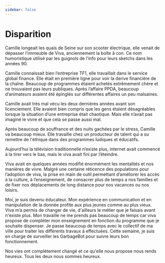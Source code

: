 ```yaml
---
sidebar: false
---
```


# Disparition 

Camille longeait les quais de Seine sur son scooter électrique, elle venait de dépasser l’immeuble de Viva, anciennement la boîte à con. Ce nom humoristique utilisé par les guignols de l’info pour leurs sketchs dans les années 90.

Camille connaissait bien l’entreprise TF1, elle travaillait dans le service global finance. Elle était en première ligne pour voir la derive financière de la chaîne. Beaucoup de programmes étaient achetés extrêmement chère et ne trouvaient pas leurs publiques. Après l’affaire PPDA, beaucoup d’animateurs avaient été épinglés sur différentes affaires un peu malsaines.

Camille avait très mal vécu les deux dernières années avant son licenciement. Elle avaient bien compris que les gens étaient désagréables lorsque la situation d’une entreprise était chaotique. Mais elle n’avait pas imaginé le vivre et que cela se passe aussi mal.

Après beaucoup de souffrance et des nuits gachées par le stress, Camille va beaucoup mieux. Elle travaille chez un producteur de talent qui a su remettre de l'éthique dans des programmes ludiques et éducatifs.

Aujourd’hui la télévision traditionnelle n’existe plus, internet avait commencé à la tirer vers le bas, mais le viva avait fini par l’éteindre.

Viva avait en quelques années modifié énormément les mentalités et nos manières de vivre. Malgré une certaine réticence des populations pour l’adoption de viva, la prise en main de outil permettant d’améliorer les accès à la culture, à l’enseignement, de consacrer plus de temps a nos familles et de fixer nos déplacements de long distance pour nos vacances ou nos loisirs.

Moi, je suis devenu éducateur. Mon expérience en communication et en manipulation de la donnée profite aux plus jeunes comme au plus vieux. Viva m’a permis de changer de vie, d'ailleurs le métier que je faisais avant n'existe plus. Mon travaille ne me prends pas beaucoup de temps car viva propose de compléter mon enseignement en fonction du programme que je souhaite dispenser. Je passe beaucoup de temps avec le collectif de ma ville pour traiter les différents travaux à effectuées. Cette semaine, je suis en charge de surveiller les GarbageBot pour suivre leurs bon fonctionnement. 

Nos vies ont complétement changé et ce qu'elle nous propose nous rends heureux. Tous les deux nous sommes heureux.



